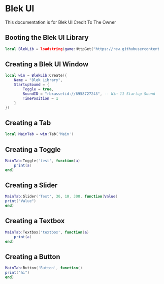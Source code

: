 # Blek UI
This documentation is for Blek UI Credit To The Owner

## Booting the Blek UI Library
```lua
local BlekLib = loadstring(game:HttpGet("https://raw.githubusercontent.com/laderite/bleklib/main/library.lua"))()
```




## Creating a Blek UI Window
```lua
local win = BlekLib:Create({
    Name = "Blek Library",
    StartupSound = {
        Toggle = true,
        SoundID = "rbxassetid://6958727243", -- Win 11 Startup Sound
        TimePosition = 1
    }
})
```

## Creating a Tab
```lua
local MainTab = win:Tab('Main')
```

## Creating a Toggle
```lua
MainTab:Toggle('test', function(a)
    print(a)
end)
```

## Creating a Slider
```lua
MainTab:Slider('Test', 30, 10, 300, function(Value)
print("Value")
end)
```

## Creating a Textbox
```lua
MainTab:Textbox('textbox', function(a)
    print(a)
end)
```

## Creating a Button
```lua
MainTab:Button('Button', function()
print("hi")
end)
```
